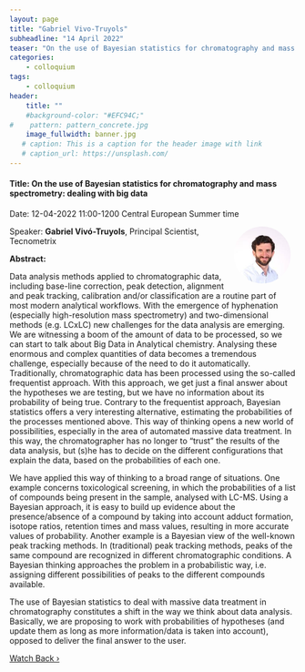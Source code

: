 ```yaml
---
layout: page
title: "Gabriel Vivo-Truyols"
subheadline: "14 April 2022"
teaser: "On the use of Bayesian statistics for chromatography and mass spectrometry: dealing with big data"
categories:
    - colloquium
tags:
    - colloquium
header:
    title: ""
    #background-color: "#EFC94C;"
#    pattern: pattern_concrete.jpg
    image_fullwidth: banner.jpg
   # caption: This is a caption for the header image with link
   # caption_url: https://unsplash.com/
---
```


#### Title: On the use of Bayesian statistics for chromatography and mass spectrometry: dealing with big data

Date: 12-04-2022 11:00-1200 Central European Summer time


 <img src="../../people/GabrielVivoTruyols.jpeg"
     alt="GabrielVivoTruyols"
     width="100"
     style="float: right; margin-right: 10px; border-radius:50%;" />

Speaker: **Gabriel Vivó-Truyols**, Principal Scientist, Tecnometrix

**Abstract:** <br/>

Data analysis methods applied to chromatographic data, including base-line correction, peak detection, alignment and peak tracking, calibration and/or classification are a routine part of most modern analytical workflows. With the emergence of hyphenation (especially high-resolution mass spectrometry) and two-dimensional methods (e.g. LCxLC) new challenges for the data analysis are emerging.  We are witnessing a boom of the amount of data to be processed, so we can start to talk about Big Data in Analytical chemistry. Analysing these enormous and complex quantities of data becomes a tremendous challenge, especially because of the need to do it automatically. Traditionally, chromatographic data has been processed using the so-called frequentist approach. With this approach, we get just a final answer about the hypotheses we are testing, but we have no information about its probability of being true.
Contrary to the frequentist approach, Bayesian statistics offers a very interesting alternative, estimating the probabilities of the processes mentioned above. This way of thinking opens a new world of possibilities, especially in the area of automated massive data treatment. In this way, the chromatographer has no longer to “trust” the results of the data analysis, but (s)he has to decide on the different configurations that explain the data, based on the probabilities of each one.

We have applied this way of thinking to a broad range of situations. One example concerns toxicological screening, in which the probabilities of a list of compounds being present in the sample, analysed with LC-MS. Using a Bayesian approach, it is easy to build up evidence about the presence/absence of a compound by taking into account adduct formation, isotope ratios, retention times and mass values, resulting in more accurate values of probability. Another example is a Bayesian view of the well-known peak tracking methods. In (traditional) peak tracking methods, peaks of the same compound are recognized in different chromatographic conditions. A Bayesian thinking approaches the problem in a probabilistic way, i.e. assigning different possibilities of peaks to the different compounds available.

The use of Bayesian statistics to deal with massive data treatment in chromatography constitutes a shift in the way we think about data analysis. Basically, we are proposing to work with probabilities of hypotheses (and update them as long as more information/data is taken into account), opposed to deliver the final answer to the user.


<a class="radius button small" href="https://drive.google.com/file/d/1vbIfaJKXQ4mx1cfch8zX_CuRfuVGhATB/view?usp=sharing">Watch Back ›</a>

[1]: https://bereau.group/
[2]: /blog/
[9]: /contact/
[3]:https://github.com/undark-lab/swyft
[4]:https://arxiv.org/abs/2011.13951
[5]:http://www.mathben.com/
[6]:https://pubs.acs.org/doi/10.1021/acs.jctc.0c00981
[7]:https://github.com/Ensing-Laboratory/FABULOUS
[8]:www.evozyne.com
